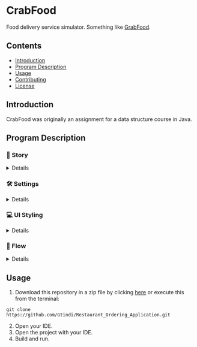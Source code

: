 # CrabFood
Food delivery service simulator. Something like [GrabFood](https://www.grab.com/my/food/).

## Contents
- [Introduction](#Introduction)
- [Program Description](#Program-Description)
- [Usage](#Usage)
- [Contributing](#Contributing)
- [License](#License)

## Introduction
CrabFood was originally an assignment for a data structure course in Java. 

## Program Description

### :crab: Story
<details>
<summary>Details</summary>
  
Citizens in Crabby Island (known as the Crabbians) do have a crabby culture, you can never imagine how much they love crab dishes. The most recent statistics showed that every citizen in Crabby Island orders at least 3 crab dishes per day. Your company, Crab has seen this as a golden business opportunity and decided to come up with a crab delivery service -- CrabFood for the Crabbians. Now, you are the selected programmers to develop this CrabFood system. Make sure that you come up with an amazing product that can help improve the Crabbians’ lives.

Your team is given this CrabFood project for 10,000 CrabCoins (currency of Crabby Island, CC). After analyzing the Crabbians’ feedback, as well as having some serious meetings with the top management, your team finally finalized the requirements for CrabFood. CrabFood is defined as a desktop application that manages and keeps track of daily delivery order for Crabbians. To ensure the efficiency of delivery services, just think about [GrabFood](#CrabFood).

</details>

### :hammer_and_wrench: Settings
<details>
<summary>Details</summary>
  
- Java console application that shows the delivery process.
- Logging system that shows the entire process when CrabFood is up.
- Reporting system that displays daily order information for every restaurant. This is explicitly mentioned by the restaurants that partner with CrabFood for them to improve their services.

</details>

### :computer: UI Styling
<details>
<summary>Details</summary>
 
- Simple.
- Vanilla [JavaFX](https://openjfx.io/).

</details>

### :repeat: Flow
<details>
<summary>Details</summary>

![CrabFood Flow Chart](.readme/flowchart.jpg)

</details>

## Usage
1. Download this repository in a zip file by clicking [here](https://github.com/Gtindi/Restaurant_Ordering_Application/archive/main.zip) or execute this from the terminal:
```
git clone https://github.com/Gtindi/Restaurant_Ordering_Application.git
```
2. Open your IDE.
3. Open the project with your IDE.
4. Build and run. 
